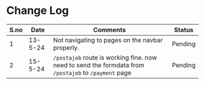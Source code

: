 # Change Log

| S.no | Date    | Comments                                                                                             | Status  |
| ---- | ------- | ---------------------------------------------------------------------------------------------------- | ------- |
| 1    | 13-5-24 | Not navigating to pages on the navbar properly.                                                      | Pending |
| 2    | 15-5-24 | `/postajob` route is working fine. now need to send the formdata from `/postajob` to `/payment` page | Pending |
